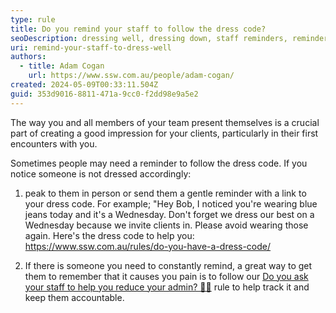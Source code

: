 ```yaml
---
type: rule
title: Do you remind your staff to follow the dress code?
seoDescription: dressing well, dressing down, staff reminders, reminders to dress well
uri: remind-your-staff-to-dress-well
authors:
  - title: Adam Cogan
    url: https://www.ssw.com.au/people/adam-cogan/
created: 2024-05-09T00:33:11.504Z
guid: 353d9016-8811-471a-9cc0-f2dd98e9a5e2
---
```

The way you and all members of your team present themselves is a crucial part of creating a good impression for your clients, particularly in their first encounters with you.  

<!--endintro-->

Sometimes people may need a reminder to follow the dress code. If you notice someone is not dressed accordingly:

1. peak to them in person or send them a gentle reminder with a link to your dress code. For example; "Hey Bob, I noticed you're wearing blue jeans today and it's a Wednesday. Don't forget we dress our best on a Wednesday because we invite clients in. Please avoid wearing those again. Here's the dress code to help you: <https://www.ssw.com.au/rules/do-you-have-a-dress-code/>

2. If there is someone you need to constantly remind, a great way to get them to remember that it causes you pain is to follow our [Do you ask your staff to help you reduce your admin? 🙏🏻](https://www.ssw.com.au/rules/reduce-your-admin/) rule to help track it and keep them accountable.
